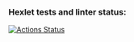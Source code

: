 ### Hexlet tests and linter status:
[![Actions Status](https://github.com/Viacheslav89/frontend-project-44/workflows/hexlet-check/badge.svg)](https://github.com/Viacheslav89/frontend-project-44/actions)
